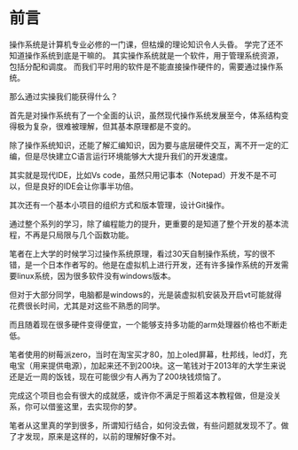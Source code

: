 # 前言

操作系统是计算机专业必修的一门课，但枯燥的理论知识令人头昏。
学完了还不知道操作系统到底是干嘛的。
其实操作系统就是一个软件，用于管理系统资源，包括分配和调度。
而我们平时用的软件是不能直接操作硬件的，需要通过操作系统。

那么通过实操我们能获得什么？

首先是对操作系统有了一个全面的认识，虽然现代操作系统发展至今，体系结构变得极为复杂，很难被理解，但其基本原理都是不变的。

除了操作系统知识，还能了解汇编知识，因为要与底层硬件交互，离不开一定的汇编，但是尽快建立C语言运行环境能够大大提升我们的开发速度。

其实就是现代IDE，比如Vs code，虽然只用记事本（Notepad）开发不是不可以，但是良好的IDE会让你事半功倍。

其次还有一个基本小项目的组织方式和版本管理，设计Git操作。

通过整个系列的学习，除了编程能力的提升，更重要的是知道了整个开发的基本流程，不再是只局限与几个函数功能。

笔者在上大学的时候学习过操作系统原理，看过30天自制操作系统，写的很不错，是一个日本作者写的。他是在虚拟机上进行开发，还有许多操作系统的开发需要linux系统，因为很多软件没有windows版本。

但对于大部分同学，电脑都是windows的，光是装虚拟机安装及开启vt可能就得花费很长时间，尤其是对这些不熟悉的同学。

而且随着现在很多硬件变得便宜，一个能够支持多功能的arm处理器价格也不断走低。

笔者使用的树莓派zero，当时在淘宝买才80，加上oled屏幕，杜邦线，led灯，充电宝（用来提供电源），加起来还不到200块。这一笔钱对于2013年的大学生来说还是近一周的饭钱，现在可能很少有人再为了200块钱烦恼了。

完成这个项目也会有很大的成就感，或许你不满足于照着这本教程做，但是没关系，你可以借鉴这里，去实现你的梦。

笔者从这里真的学到很多，所谓知行结合，如何没去做，有些问题就发现不了。做了才发现，原来是这样的，以前的理解好像不对。